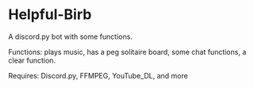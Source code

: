 # Helpful-Birb
A discord.py bot with some functions.

Functions:
plays music, has a peg solitaire board, some chat functions, a clear function.

Requires: 
Discord.py, FFMPEG, YouTube_DL, and more
